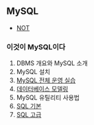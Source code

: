 ## MySQL

- [NOT](./etc/NOT.md)

### 이것이 MySQL이다
1. DBMS 개요와 MySQL 소개
2. MySQL 설치
3. [MySQL 전체 운영 실습](./This_is_MySQL/Chapter3.md)
4. [데이터베이스 모델링](./This_is_MySQL/Chapter4.md)
5. MySQL 유틸리티 사용법
6. [SQL 기본](./This_is_MySQL/Chapter6.md)
7. [SQL 고급](./This_is_MySQL/Chapter7.md)